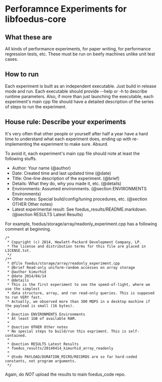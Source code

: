 Perforamnce Experiments for libfoedus-core
=================================

What these are
--------
All kinds of performance experiments, for paper writing, for performance regression tests, etc.
These must be run on beefy machines unlike unit test cases.


How to run
-----------
Each experiment is built as an independent executable. Just build in release mode and run.
Each executable should provide --help or -h to describe runtime parameters.
Also, if more than just launching the executable, each experiment's main cpp file should have a
detailed description of the series of steps to run the experiment.


House rule: Describe your experiments
-----------
It's very often that other people or yourself after half a year have a hard time to understand
what each experiment does, ending up with re-implementing the experiment to make sure. Absurd.

To avoid it, each experiment's main cpp file should note at least the following stuffs.

* Author: Your name (@author)
* Date: Created time and last updated time (@date)
* Title: One-line description of the experiment. (@brief)
* Details: What they do, why you made it, etc. (@details)
* Environments: Assumed environments. (@section ENVIRONMENTS Environments)
* Other notes: Special build/config/tuning procedures, etc. (@section OTHER Other notes)
* Latest experimental result: See foedus_results/README.markdown. (@section RESULTS Latest Results)

For example, foedus/storage/array/readonly_experiment.cpp has a following comment at beginning.

    /*
     * Copyright (c) 2014, Hewlett-Packard Development Company, LP.
     * The license and distribution terms for this file are placed in LICENSE.txt.
     */
    /**
     * @file foedus/storage/array/readonly_experiment.cpp
     * @brief Read-only uniform-random accesses on array storage
     * @author kimurhid
     * @date 2014/04/14
     * @details
     * This is the first experiment to see the speed-of-light, where we use the simplest
     * data structure, array, and run read-only queries. This is supposed to run VERY fast.
     * Actually, we observed more than 300 MQPS in a desktop machine if the payload is small (16 bytes).
     *
     * @section ENVIRONMENTS Environments
     * At least 1GB of available RAM.
     *
     * @section OTHER Other notes
     * No special steps to build/run this expriment. This is self-contained.
     *
     * @section RESULTS Latest Results
     * foedus_results/20140414_kimurhid_array_readonly
     *
     * @todo PAYLOAD/DURATION_MICRO/RECORDS are so far hard-coded constants, not program arguments.
     */

Again, do *NOT* upload the results to main foedus_code repo.
